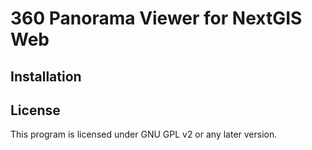 # 360 Panorama Viewer for NextGIS Web

## Installation



## License

This program is licensed under GNU GPL v2 or any later version.

